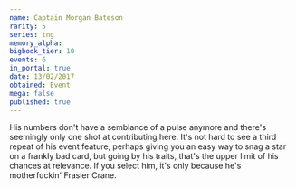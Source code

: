 ```yaml
---
name: Captain Morgan Bateson
rarity: 5
series: tng
memory_alpha:
bigbook_tier: 10
events: 6
in_portal: true
date: 13/02/2017
obtained: Event
mega: false
published: true
---
```


His numbers don't have a semblance of a pulse anymore and there's seemingly only one shot at contributing here. It's not hard to see a third repeat of his event feature, perhaps giving you an easy way to snag a star on a frankly bad card, but going by his traits, that's the upper limit of his chances at relevance. If you select him, it's only because he's motherfuckin' Frasier Crane.
